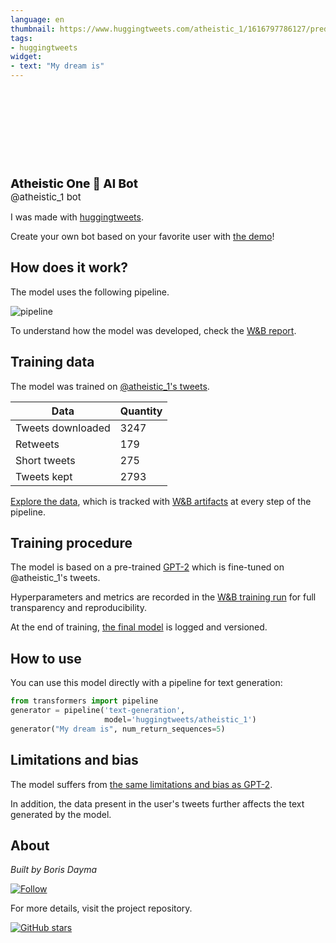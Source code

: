 ```yaml
---
language: en
thumbnail: https://www.huggingtweets.com/atheistic_1/1616797786127/predictions.png
tags:
- huggingtweets
widget:
- text: "My dream is"
---
```


<div>
<div style="width: 132px; height:132px; border-radius: 50%; background-size: cover; background-image: url('https://pbs.twimg.com/profile_images/1323522646152282120/STwG1Xk3_400x400.jpg')">
</div>
<div style="margin-top: 8px; font-size: 19px; font-weight: 800">Atheistic One 🤖 AI Bot </div>
<div style="font-size: 15px">@atheistic_1 bot</div>
</div>

I was made with [huggingtweets](https://github.com/borisdayma/huggingtweets).

Create your own bot based on your favorite user with [the demo](https://colab.research.google.com/github/borisdayma/huggingtweets/blob/master/huggingtweets-demo.ipynb)!

## How does it work?

The model uses the following pipeline.

![pipeline](https://github.com/borisdayma/huggingtweets/blob/master/img/pipeline.png?raw=true)

To understand how the model was developed, check the [W&B report](https://wandb.ai/wandb/huggingtweets/reports/HuggingTweets-Train-a-Model-to-Generate-Tweets--VmlldzoxMTY5MjI).

## Training data

The model was trained on [@atheistic_1's tweets](https://twitter.com/atheistic_1).

| Data | Quantity |
| --- | --- |
| Tweets downloaded | 3247 |
| Retweets | 179 |
| Short tweets | 275 |
| Tweets kept | 2793 |

[Explore the data](https://wandb.ai/wandb/huggingtweets/runs/2gyocq1j/artifacts), which is tracked with [W&B artifacts](https://docs.wandb.com/artifacts) at every step of the pipeline.

## Training procedure

The model is based on a pre-trained [GPT-2](https://huggingface.co/gpt2) which is fine-tuned on @atheistic_1's tweets.

Hyperparameters and metrics are recorded in the [W&B training run](https://wandb.ai/wandb/huggingtweets/runs/l5vjnai7) for full transparency and reproducibility.

At the end of training, [the final model](https://wandb.ai/wandb/huggingtweets/runs/l5vjnai7/artifacts) is logged and versioned.

## How to use

You can use this model directly with a pipeline for text generation:

```python
from transformers import pipeline
generator = pipeline('text-generation',
                     model='huggingtweets/atheistic_1')
generator("My dream is", num_return_sequences=5)
```

## Limitations and bias

The model suffers from [the same limitations and bias as GPT-2](https://huggingface.co/gpt2#limitations-and-bias).

In addition, the data present in the user's tweets further affects the text generated by the model.

## About

*Built by Boris Dayma*

[![Follow](https://img.shields.io/twitter/follow/borisdayma?style=social)](https://twitter.com/intent/follow?screen_name=borisdayma)

For more details, visit the project repository.

[![GitHub stars](https://img.shields.io/github/stars/borisdayma/huggingtweets?style=social)](https://github.com/borisdayma/huggingtweets)
